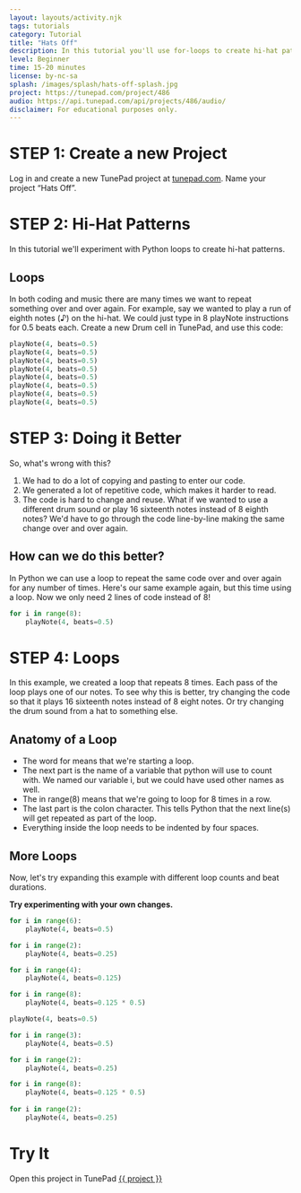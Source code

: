 ```yaml
---
layout: layouts/activity.njk
tags: tutorials
category: Tutorial
title: "Hats Off"
description: In this tutorial you'll use for-loops to create hi-hat patterns.
level: Beginner
time: 15-20 minutes
license: by-nc-sa
splash: /images/splash/hats-off-splash.jpg
project: https://tunepad.com/project/486
audio: https://api.tunepad.com/api/projects/486/audio/
disclaimer: For educational purposes only.
---
```


# STEP 1: Create a new Project
Log in and create a new TunePad project at [tunepad.com](https://tunepad.com). Name your project “Hats Off”.

# STEP 2: Hi-Hat Patterns
In this tutorial we'll experiment with Python loops to create hi-hat patterns.
## Loops
In both coding and music there are many times we want to repeat something over and over again. For example, say we wanted to play a run of eighth notes (♪) on the hi-hat. We could just type in 8 playNote instructions for 0.5 beats each. Create a new Drum cell in TunePad, and use this code:

```python
playNote(4, beats=0.5)
playNote(4, beats=0.5)
playNote(4, beats=0.5)
playNote(4, beats=0.5)
playNote(4, beats=0.5)
playNote(4, beats=0.5)
playNote(4, beats=0.5)
playNote(4, beats=0.5)
```



# STEP 3: Doing it Better
So, what's wrong with this?

1. We had to do a lot of copying and pasting to enter our code.
2. We generated a lot of repetitive code, which makes it harder to read.
3. The code is hard to change and reuse. What if we wanted to use a different drum sound or play 16 sixteenth notes instead of 8 eighth notes? We'd have to go through the code line-by-line making the same change over and over again.
## How can we do this better? 
In Python we can use a loop to repeat the same code over and over again for any number of times. Here's our same example again, but this time using a loop. Now we only need 2 lines of code instead of 8!
```python
for i in range(8):
    playNote(4, beats=0.5)
```

# STEP 4: Loops
In this example, we created a loop that repeats 8 times. Each pass of the loop plays one of our notes. To see why this is better, try changing the code so that it plays 16 sixteenth notes instead of 8 eight notes. Or try changing the drum sound from a hat to something else.

## Anatomy of a Loop
* The word for means that we're starting a loop. 
* The next part is the name of a variable that python will use to count with. We named our variable i, but we could have used other names as well.
* The in range(8) means that we're going to loop for 8 times in a row.
* The last part is the colon character. This tells Python that the next line(s) will get repeated as part of the loop. 
* Everything inside the loop needs to be indented by four spaces.
## More Loops
Now, let's try expanding this example with different loop counts and beat durations. 

**Try experimenting with your own changes.** 
```python
for i in range(6):
    playNote(4, beats=0.5)

for i in range(2):
    playNote(4, beats=0.25)

for i in range(4):
    playNote(4, beats=0.125)

for i in range(8):
    playNote(4, beats=0.125 * 0.5)

playNote(4, beats=0.5)

for i in range(3):
    playNote(4, beats=0.5)

for i in range(2):
    playNote(4, beats=0.25)

for i in range(8):
    playNote(4, beats=0.125 * 0.5)
    
for i in range(2):
    playNote(4, beats=0.25)
```

# Try It
Open this project in TunePad <a href="{{project}}" target="_blank">{{ project }}</a>
